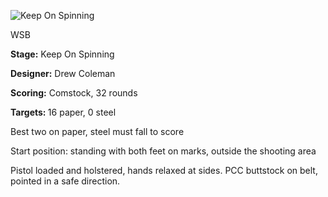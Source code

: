 ![Keep On Spinning](https://github.com/bagellord/USPSA-Stages/blob/master/31%2B%20rounds/Keep%20on%20Spinning%20-%2032%20Rounds%20-%20Comstock/Keep%20on%20Spinning.png)

WSB

<b>Stage:</b> Keep On Spinning

<b>Designer:</b> Drew Coleman

<b>Scoring:</b> Comstock, 32 rounds

<b>Targets: </b>16 paper, 0 steel

Best two on paper, steel must fall to score

Start position: standing with both feet on marks, outside the shooting area

Pistol loaded and holstered, hands relaxed at sides. PCC buttstock on belt, pointed in a safe direction.
